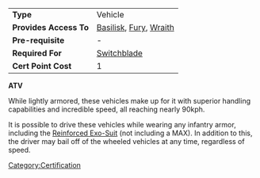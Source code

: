 |                        |                                                                                                |
| ---------------------- | ---------------------------------------------------------------------------------------------- |
| **Type**               | Vehicle                                                                                        |
| **Provides Access To** | [Basilisk](../vehicles/Basilisk.md), [Fury](../vehicles/Fury.md), [Wraith](../vehicles/Wraith.md) |
| **Pre-requisite**      | \-                                                                                             |
| **Required For**       | [Switchblade](../items/Switchblade.md)                                                       |
| **Cert Point Cost**    | 1                                                                                              |

**ATV**

While lightly armored, these vehicles make up for it with superior
handling capabilities and incredible speed, all reaching nearly 90kph.

It is possible to drive these vehicles while wearing any infantry armor,
including the [Reinforced Exo-Suit](../armor/Reinforced_Exo-Suit.md) (not
including a MAX). In addition to this, the driver may bail off of the
wheeled vehicles at any time, regardless of speed.

[Category:Certification](../Category:Certification.md)
